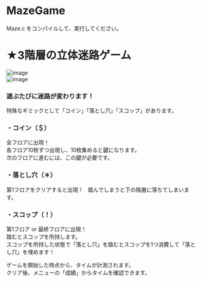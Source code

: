 # MazeGame
Maze.c をコンパイルして、実行してください。

# ★3階層の立体迷路ゲーム  

![image](https://user-images.githubusercontent.com/39206262/39955350-748d2ed2-5608-11e8-809d-81c11351620d.png)  
![image](https://user-images.githubusercontent.com/39206262/39955372-c59a5a0c-5608-11e8-818e-6d0b9a88af94.png)  

### 遊ぶたびに迷路が変わります！  

特殊なギミックとして「コイン」「落とし穴」「スコップ」があります。
### ・コイン（＄）  
全フロアに出現！  
各フロア10枚ずつ出現し、10枚集めると鍵になります。  
次のフロアに進むには、この鍵が必要です。  
### ・落とし穴（＊）  
第1フロアをクリアすると出現！  
踏んでしまうと下の階層に落ちてしまいます。  
### ・スコップ（！）  
第1フロア or 最終フロアに出現！  
踏むとスコップを所持します。  
スコップを所持した状態で「落とし穴」を踏むとスコップを1つ消費して「落とし穴」を埋めます！  


ゲームを開始した時点から、タイムが計測されます。  
クリア後、メニューの「成績」からタイムを確認できます。  
